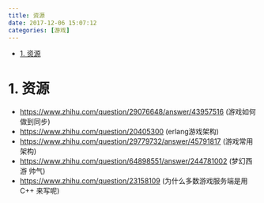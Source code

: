 ```yaml
---
title: 资源
date: 2017-12-06 15:07:12
categories: [游戏]
---
```


<!-- TOC -->

- [1. 资源](#1-资源)

<!-- /TOC -->


<a id="markdown-1-资源" name="1-资源"></a>
# 1. 资源

* https://www.zhihu.com/question/29076648/answer/43957516 (游戏如何做到同步)
* https://www.zhihu.com/question/20405300 (erlang游戏架构)
* https://www.zhihu.com/question/29779732/answer/45791817 (游戏常用架构)
* https://www.zhihu.com/question/64898551/answer/244781002 (梦幻西游 帅气)
* https://www.zhihu.com/question/23158109 (为什么多数游戏服务端是用 C++ 来写呢)